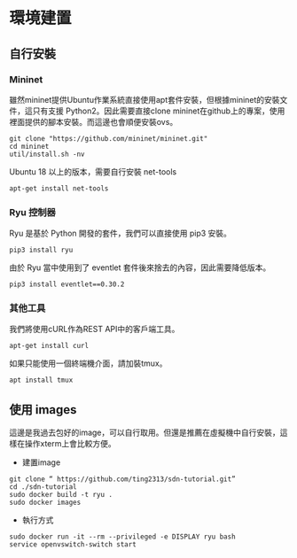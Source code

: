 # 環境建置
## 自行安裝

### Mininet
雖然mininet提供Ubuntu作業系統直接使用apt套件安裝，但根據mininet的安裝文件，這只有支援 Python2。因此需要直接clone mininet在github上的專案，使用裡面提供的腳本安裝。而這邊也會順便安裝ovs。
```
git clone "https://github.com/mininet/mininet.git"
cd mininet
util/install.sh -nv
```
Ubuntu 18 以上的版本，需要自行安裝 net-tools
```
apt-get install net-tools
```

### Ryu 控制器
Ryu 是基於 Python 開發的套件，我們可以直接使用 pip3 安裝。
```
pip3 install ryu
```

由於 Ryu 當中使用到了 eventlet 套件後來捨去的內容，因此需要降低版本。
```
pip3 install eventlet==0.30.2
```

### 其他工具
我們將使用cURL作為REST API中的客戶端工具。
```
apt-get install curl
```

如果只能使用一個終端機介面，請加裝tmux。
```
apt install tmux
```
## 使用 images
這邊是我過去包好的image，可以自行取用。但還是推薦在虛擬機中自行安裝，這樣在操作xterm上會比較方便。

* 建置image
```
git clone “ https://github.com/ting2313/sdn-tutorial.git”
cd ./sdn-tutorial
sudo docker build -t ryu .
sudo docker images 
```

* 執行方式
```
sudo docker run -it --rm --privileged -e DISPLAY ryu bash
service openvswitch-switch start
```

